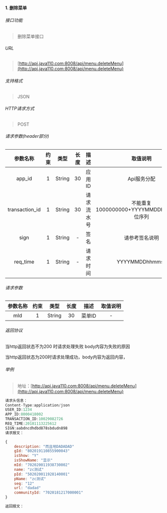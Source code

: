 

**1\. 删除菜单**
###### 接口功能
> 删除菜单接口

###### URL
> [http://api.java110.com:8008/api/menu.deleteMenu](http://api.java110.com:8008/api/menu.deleteMenu)

###### 支持格式
> JSON

###### HTTP请求方式
> POST

###### 请求参数(header部分)
|参数名称|约束|类型|长度|描述|取值说明|
| :-: | :-: | :-: | :-: | :-: | :-:|
|app_id|1|String|30|应用ID|Api服务分配                      |
|transaction_id|1|String|30|请求流水号|不能重复 1000000000+YYYYMMDDhhmmss+6位序列 |
|sign|1|String|-|签名|请参考签名说明|
|req_time|1|String|-|请求时间|YYYYMMDDhhmmss|

###### 请求参数
|参数名称|约束|类型|长度|描述|取值说明|
| :-: | :-: | :-: | :-: | :-: | :-: |
|mId|1|String|30|菜单ID|-|



###### 返回协议

当http返回状态不为200 时请求处理失败 body内容为失败的原因

当http返回状态为200时请求处理成功，body内容为返回内容，


###### 举例
> 地址：[http://api.java110.com:8008/api/menu.deleteMenu](http://api.java110.com:8008/api/menu.deleteMenu)

``` javascript
请求头信息：
Content-Type:application/json
USER_ID:1234
APP_ID:8000418002
TRANSACTION_ID:10029082726
REQ_TIME:20181113225612
SIGN:aabdncdhdbd878sbdudn898
请求报文：

{
	description: "而且地DADADAD"
    gId: "802019110855900043"
    isShow: "Y"
    isShowName: "显示"
    mId: "702020011938730002"
    name: "zc测试"
    pId: "502020011928140001"
    pName: "zc测试"
    seq: "12"
    url: "dadad"
    communityId: "7020181217000001"
}

返回报文：


```
